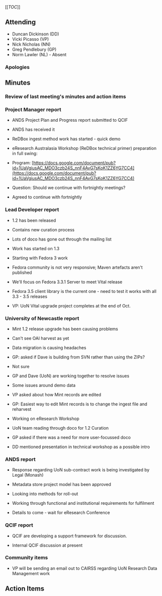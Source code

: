 [[_TOC_]]


## []()Attending


* Duncan Dickinson (DD)
* Vicki Picasso (VP)
* Nick Nicholas (NN)
* Greg Pendlebury (GP)
* Norm Lawler (NL) - Absent

### []() Apologies



## []()Minutes

### []()Review of last meeting's minutes and action items


### []()Project Manager report

* ANDS Project Plan and Progress report submitted to QCIF

 * ANDS has received it
* ReDBox ingest method work has started - quick demo
* eResearch Australasia Workshop (ReDBox technical primer) preparation in full swing:

 * Program: [https://docs.google.com/document/pub?id=1UaVgiusAC_MDO3czb24S_nnF4AvG7sKoK1ZZ6YG7CC4](https://docs.google.com/document/pub?id=1UaVgiusAC_MDO3czb24S_nnF4AvG7sKoK1ZZ6YG7CC4)
* Question: Should we continue with fortnightly meetings?

 * Agreed to continue with fortnightly

### []()Lead Developer report

* 1.2 has been released

 * Contains new curation process
 * Lots of doco has gone out through the mailing list
* Work has started on 1.3

 * Starting with Fedora 3 work
 * Fedora community is not very responsive; Maven artefacts aren't published

  * We'll focus on Fedora 3.3.1 Server to meet Vital release
  * Fedora 3.5 client library is the current one - need to test it works with all 3.3 - 3.5 releases
 * VP: UoN Vital upgrade project completes at the end of Oct.

### []()University of Newcastle report

* Mint 1.2 release upgrade has been causing problems

 * Can't see OAI harvest as yet
 * Data migration is causing headaches
 * GP: asked if Dave is building from SVN rather than using the ZIPs?

  * Not sure
 * GP and Dave (UoN) are working together to resolve issues

  * Some issues around demo data
* VP asked about how Mint records are edited

 * GP: Easiest way to edit Mint records is to change the ingest file and reharvest
* Working on eResearch Workshop
* UoN team reading through doco for 1.2 Curation

 * GP asked if there was a need for more user-focussed doco

  * DD mentioned presentation in technical workshop as a possible intro

### []() ANDS report

* Response regarding UoN sub-contract work is being investigated by Legal (Monash)
* Metadata store project model has been approved

 * Looking into methods for roll-out
 * Working through functional and institutional requirements for fulfilment
 * Details to come - wait for eResearch Conference

### []()QCIF report

* QCIF are developing a support framework for discussion.

 * Internal QCIF discussion at present

### []() Community items

* VP will be sending an email out to CAIRSS regarding UoN Research Data Management work

## []()Action Items